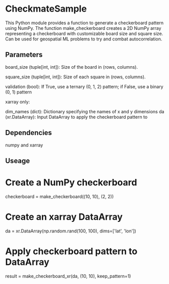 # CheckmateSample

This Python module provides a function to generate a checkerboard pattern using NumPy. The function make_checkerboard creates a 2D NumPy array representing a checkerboard with customizable board size and square size. Can be used for geospatial ML problems to try and combat autocorrelation. 


## Parameters

board_size (tuple[int, int]): Size of the board in (rows, columns).

square_size (tuple[int, int]): Size of each square in (rows, columns).

validation (bool): If True, use a ternary (0, 1, 2) pattern; if False, use a binary (0, 1) pattern

xarray only:

dim_names (dict): Dictionary specifying the names of x and y dimensions
da (xr.DataArray): Input DataArray to apply the checkerboard pattern to

## Dependencies

numpy and xarray

## Useage

# Create a NumPy checkerboard
checkerboard = make_checkerboard((10, 10), (2, 2))

# Create an xarray DataArray
da = xr.DataArray(np.random.rand(100, 100), dims=['lat', 'lon'])

# Apply checkerboard pattern to DataArray
result = make_checkerboard_xr(da, (10, 10), keep_pattern=1)
